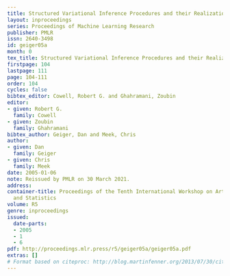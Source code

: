 ```yaml
---
title: Structured Variational Inference Procedures and their Realizations
layout: inproceedings
series: Proceedings of Machine Learning Research
publisher: PMLR
issn: 2640-3498
id: geiger05a
month: 0
tex_title: Structured Variational Inference Procedures and their Realizations
firstpage: 104
lastpage: 111
page: 104-111
order: 104
cycles: false
bibtex_editor: Cowell, Robert G. and Ghahramani, Zoubin
editor:
- given: Robert G.
  family: Cowell
- given: Zoubin
  family: Ghahramani
bibtex_author: Geiger, Dan and Meek, Chris
author:
- given: Dan
  family: Geiger
- given: Chris
  family: Meek
date: 2005-01-06
note: Reissued by PMLR on 30 March 2021.
address:
container-title: Proceedings of the Tenth International Workshop on Artificial Intelligence
  and Statistics
volume: R5
genre: inproceedings
issued:
  date-parts:
  - 2005
  - 1
  - 6
pdf: http://proceedings.mlr.press/r5/geiger05a/geiger05a.pdf
extras: []
# Format based on citeproc: http://blog.martinfenner.org/2013/07/30/citeproc-yaml-for-bibliographies/
---
```

